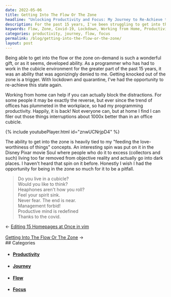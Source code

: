 ```yaml
---
date: 2022-05-06
title: Getting Into The Flow Or The Zone
headline: "Unlocking Productivity and Focus: My Journey to Re-Achieve the Flow During the Covid-19 Lockdown"
description: For the past 15 years, I've been struggling to get into the flow while working in a cubicle. But thanks to the Covid-19 lockdown, I've been able to re-achieve this state of productivity and focus -- just like in the Disney Pixar movie Soul. Working from home has allowed me to block out distractions and become more productive, and I'm exploring the concept of 'feeding the love-worthiness of things'. Read my blog post to learn more about my journey!
keywords: Flow, Zone, Covid-19, Lockdown, Working from Home, Productivity, Focus, Disney Pixar, Soul, Distractions, Love-worthiness, Movie, Journey, Cubicle, Quarantine
categories: productivity, journey, flow, focus
permalink: /blog/getting-into-the-flow-or-the-zone/
layout: post
---
```



Being able to get into the flow or the zone on-demand is such a wonderful gift,
or as it seems, developed ability. As a programmer who has had to work in the
cubicle environment for the greater part of the past 15 years, it was an
ability that was agonizingly denied to me.  Getting knocked out of the zone is
a trigger. With lockdown and quarantine, I've had the opportunity to re-achieve
this state again.

Working from home can help if you can actually block the distractions. For some
people it may be exactly the reverse, but ever since the trend of offices has
plummeted in the workplace, so had my programming productivity. Happily, it is
back! Not everyone can, but at home I find I can filer out those things
interruptions about 1000x better than in an office cubicle.

{% include youtubePlayer.html id="znwUCNrjpD4" %}

The ability to get into the zone is heavily tied to my "feeding the
love-worthiness of things" concepts. An interesting spin was put on it in the
Disney Pixar movie Soul where people who do it to excess (collectors and such)
living too far removed from objective reality and actually go into dark places.
I haven't heard that spin on it before. Honestly I wish I had the opportunity
for being in the zone so much for it to be a pitfall.

> Do you live in a cubicle?\
> Would you like to think?\
> Heaphones aren't how you roll?\
> Feel your spirit sink.
> \
> Never fear. The end is near.\
> Management forbid!\
> Productive mind is redefined\
> Thanks to the covid.


<div class="arrow-links"><div class="post-nav-prev"><span class="arrow">&larr;&nbsp;</span><a href="/blog/editing-15-homepages-at-once-in-vim/">Editing 15 Homepages at Once in vim</a></div> &nbsp; <div class="post-nav-next"><a href="/blog/getting-into-the-flow-or-the-zone/">Getting Into The Flow Or The Zone</a><span class="arrow">&nbsp;&rarr;</span></div></div>
## Categories

<ul>
<li><h4><a href='/productivity/'>Productivity</a></h4></li>
<li><h4><a href='/journey/'>Journey</a></h4></li>
<li><h4><a href='/flow/'>Flow</a></h4></li>
<li><h4><a href='/focus/'>Focus</a></h4></li></ul>